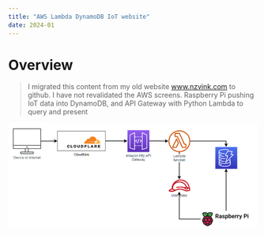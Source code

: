 ```yaml
---
title: "AWS Lambda DynamoDB IoT website"
date: 2024-01
---
```

# Overview
> I migrated this content from my old website www.nzvink.com to github. I have not revalidated the AWS screens.
Raspberry Pi pushing IoT data into DynamoDB, and API Gateway with Python Lambda to query and present

<kbd><img src= "https://raw.githubusercontent.com/nzdavidv/pages/refs/heads/main/images/raspi-dd-pic1.png" alt="raspi-dd-pic1" width="700px"></kbd>
